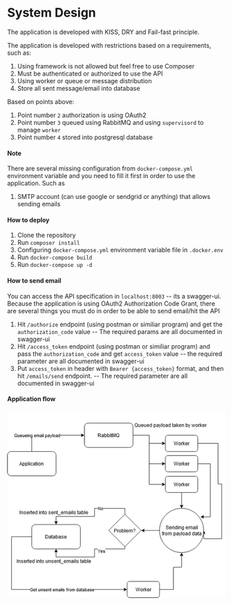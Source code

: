 # System Design
The application is developed with KISS, DRY and Fail-fast principle. 

The application is developed with restrictions based on a requirements, such as:
1. Using framework is not allowed but feel free to use Composer
2. Must be authenticated or authorized to use the API
3. Using worker or queue or message distribution
4. Store all sent message/email into database

Based on points above:
1. Point number `2` authorization is using OAuth2
2. Point number `3` queued using RabbitMQ and using `supervisord` to manage `worker`
3. Point number `4` stored into postgresql database

#### Note
There are several missing configuration from `docker-compose.yml` environment variable and you need to fill it first in order to use the application. Such as
1. SMTP account (can use google or sendgrid or anything) that allows sending emails

#### How to deploy
1. Clone the repository
2. Run `composer install`
3. Configuring `docker-compose.yml` environment variable file in `.docker.env`
4. Run `docker-compose build`
5. Run `docker-compose up -d`

#### How to send email
You can access the API specification in `localhost:8003` -- its a swagger-ui. Because the application is using OAuth2 Authorization Code Grant, there are several things you must do in order to be able to send email/hit the API
1. Hit `/authorize` endpoint (using postman or similiar program) and get the `authorization_code` value -- The required params are all documented in swagger-ui
2. Hit `/access_token` endpoint (using postman or similiar program) and pass the `authorization_code` and get `access_token` value -- the required parameter are all documented in swagger-ui
3. Put `access_token` in header with `Bearer {access_token}` format, and then hit `/emails/send` endpoint. -- The required parameter are all documented in swagger-ui

#### Application flow
![Application flow image](https://raw.githubusercontent.com/agmadt/78e64a1469e06d6a63722c47aa840488/master/docs/flow.png?token=AAJLBO2ZKCH5MTEE47OE53S7Z4KCM)
